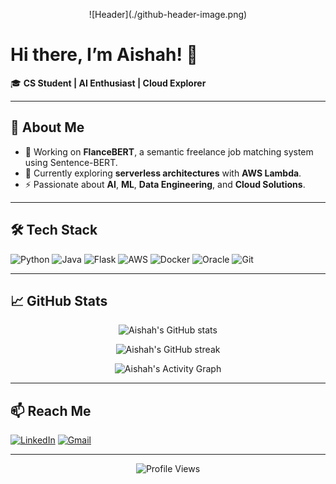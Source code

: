<!-- Banner Image -->
<p align="center">
  ![Header](./github-header-image.png)
</p>

# Hi there, I’m Aishah! 👋

🎓 **CS Student | AI Enthusiast | Cloud Explorer**

---

## 🚀 About Me

- 🔭 Working on **FlanceBERT**, a semantic freelance job matching system using Sentence-BERT.
- 🌱 Currently exploring **serverless architectures** with **AWS Lambda**.
- ⚡ Passionate about **AI**, **ML**, **Data Engineering**, and **Cloud Solutions**.

---

## 🛠️ Tech Stack

![Python](https://img.shields.io/badge/Python-3776AB?style=for-the-badge&logo=python&logoColor=white)
![Java](https://img.shields.io/badge/Java-ED8B00?style=for-the-badge&logo=oracle&logoColor=white)
![Flask](https://img.shields.io/badge/Flask-000000?style=for-the-badge&logo=flask&logoColor=white)
![AWS](https://img.shields.io/badge/AWS-232F3E?style=for-the-badge&logo=amazon-aws&logoColor=white)
![Docker](https://img.shields.io/badge/Docker-2496ED?style=for-the-badge&logo=docker&logoColor=white)
![Oracle](https://img.shields.io/badge/Oracle-F80000?style=for-the-badge&logo=oracle&logoColor=white)
![Git](https://img.shields.io/badge/Git-F05032?style=for-the-badge&logo=git&logoColor=white)

---

## 📈 GitHub Stats

<p align="center">
  <img src="https://github-readme-stats.vercel.app/api?username=YourUsername&show_icons=true&theme=radical" alt="Aishah's GitHub stats" />
</p>

<p align="center">
  <img src="https://github-readme-streak-stats.herokuapp.com/?user=YourUsername&theme=radical" alt="Aishah's GitHub streak" />
</p>

<p align="center">
  <img src="https://github-readme-activity-graph.cyclic.app/graph?username=YourUsername&theme=radical" alt="Aishah's Activity Graph" />
</p>

---

## 📫 Reach Me

[![LinkedIn](https://img.shields.io/badge/LinkedIn-0A66C2?style=for-the-badge&logo=linkedin&logoColor=white)](https://linkedin.com/in/yourprofile)
[![Gmail](https://img.shields.io/badge/Email-D14836?style=for-the-badge&logo=gmail&logoColor=white)](mailto:youremail@example.com)

---

<p align="center">
  <img src="https://komarev.com/ghpvc/?username=YourUsername&label=Profile%20Views&color=0e75b6&style=flat" alt="Profile Views" />
</p>
